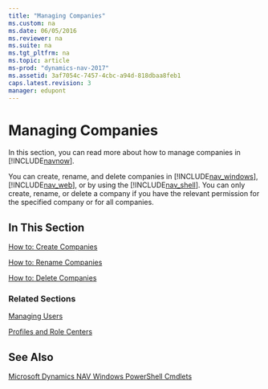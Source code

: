 ```yaml
---
title: "Managing Companies"
ms.custom: na
ms.date: 06/05/2016
ms.reviewer: na
ms.suite: na
ms.tgt_pltfrm: na
ms.topic: article
ms-prod: "dynamics-nav-2017"
ms.assetid: 3af7054c-7457-4cbc-a94d-818dbaa8feb1
caps.latest.revision: 3
manager: edupont
---
```

# Managing Companies
In this section, you can read more about how to manage companies in [!INCLUDE[navnow](includes/navnow_md.md)].  
  
 You can create, rename, and delete companies in [!INCLUDE[nav_windows](includes/nav_windows_md.md)], [!INCLUDE[nav_web](includes/nav_web_md.md)], or by using the [!INCLUDE[nav_shell](includes/nav_shell_md.md)]. You can only create, rename, or delete a company if you have the relevant permission for the specified company or for all companies.  
  
## In This Section  
 [How to: Create Companies](How-to--Create-Companies.md)  
  
 [How to: Rename Companies](How-to--Rename-Companies.md)  
  
 [How to: Delete Companies](How-to--Delete-Companies.md)  
  
### Related Sections  
 [Managing Users](Managing-Users.md)  
  
 [Profiles and Role Centers](Profiles-and-Role-Centers.md)  
  
## See Also  
 [Microsoft Dynamics NAV Windows PowerShell Cmdlets](Microsoft-Dynamics-NAV-Windows-PowerShell-Cmdlets.md)